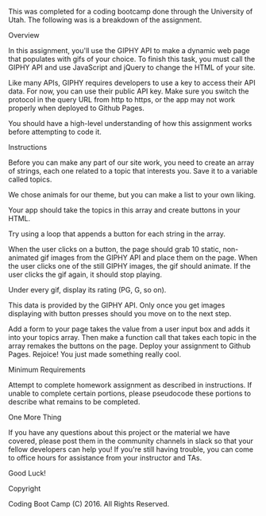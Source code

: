 This was completed for a coding bootcamp done through the University of Utah.  The following was is a breakdown of the assignment.

Overview

In this assignment, you'll use the GIPHY API to make a dynamic web page that populates with gifs of your choice. To finish this task, you must call the GIPHY API and use JavaScript and jQuery to change the HTML of your site.

Like many APIs, GIPHY requires developers to use a key to access their API data. For now, you can use their public API key.
Make sure you switch the protocol in the query URL from http to https, or the app may not work properly when deployed to Github Pages.

You should have a high-level understanding of how this assignment works before attempting to code it.

Instructions

Before you can make any part of our site work, you need to create an array of strings, each one related to a topic that interests you. Save it to a variable called topics. 


We chose animals for our theme, but you can make a list to your own liking.



Your app should take the topics in this array and create buttons in your HTML.


Try using a loop that appends a button for each string in the array.


When the user clicks on a button, the page should grab 10 static, non-animated gif images from the GIPHY API and place them on the page. 
When the user clicks one of the still GIPHY images, the gif should animate. If the user clicks the gif again, it should stop playing.

Under every gif, display its rating (PG, G, so on). 

This data is provided by the GIPHY API.
Only once you get images displaying with button presses should you move on to the next step.

Add a form to your page takes the value from a user input box and adds it into your topics array. Then make a function call that takes each topic in the array remakes the buttons on the page.
Deploy your assignment to Github Pages.
Rejoice! You just made something really cool.


Minimum Requirements

Attempt to complete homework assignment as described in instructions. If unable to complete certain portions, please pseudocode these portions to describe what remains to be completed.

One More Thing

If you have any questions about this project or the material we have covered, please post them in the community channels in slack so that your fellow developers can help you! If you're still having trouble, you can come to office hours for assistance from your instructor and TAs.

Good Luck!


Copyright

Coding Boot Camp (C) 2016. All Rights Reserved.
